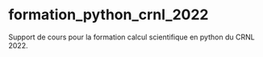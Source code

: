 # formation_python_crnl_2022

Support de cours pour la formation calcul scientifique en python du CRNL 2022.
